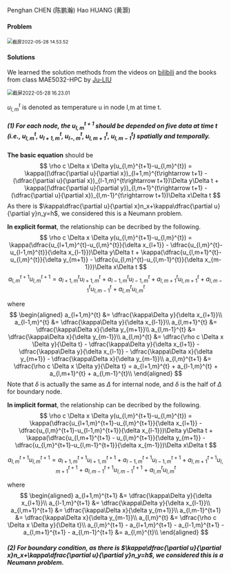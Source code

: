 Penghan CHEN (陈鹏瀚) Hao HUANG (黄灏)

#### Problem

<img src="/Users/haohuang/Documents/3 PhD study/2 Courses/HPC/Homework/MAE5032_FinalProject/fig1 2022-05-28 14.53.52.png" alt="截屏2022-05-28 14.53.52" style="zoom: 77%;" />

#### Solutions

We learned the solution methods from the videos on [bilibili](https://www.bilibili.com/video/BV13A411B7n9?spm_id_from=333.337.search-card.all.click) and the books from class MAE5032-HPC by [Ju-LIU](https://ju-liu.github.io/)

<img src="/Users/haohuang/Documents/3 PhD study/2 Courses/HPC/Homework/MAE5032_FinalProject/fig2 2022-05-28 16.23.01.png" alt="截屏2022-05-28 16.23.01" style="zoom:80%;" />

$u_{l,m}^t$ is denoted as temperature u in node l,m at time t.

##### (1) For each node, the $u_{l,m}^{t+1}$ should be depended on five data at time t (i.e., $u_{l,m}^{t}$, $u_{l+1,m}^{t}$, $u_{l-,m}^{t}$, $u_{l,m+1}^{t}$, $u_{l,m-1}^{t}$) spatially and temporally.

**The basic equation** should be
$$
\rho c \Delta x \Delta y(u_{l,m}^{t+1}-u_{l,m}^{t}) = \kappa((\dfrac{\partial u}{\partial x})_{l+1,m}^{t\rightarrow t+1} - (\dfrac{\partial u}{\partial x})_{l-1,m}^{t\rightarrow t+1})\Delta y\Delta t + \kappa((\dfrac{\partial u}{\partial y})_{l,m+1}^{t\rightarrow t+1} - (\dfrac{\partial u}{\partial x})_{l,m-1}^{t\rightarrow t+1})\Delta x\Delta t
$$
As there is $\kappa\dfrac{\partial u}{\partial x}n_x+\kappa\dfrac{\partial u}{\partial y}n_y=h$, we considered this is a Neumann problem. 

**In explicit format**, the relationship can be decribed by the following.
$$
\rho c \Delta x \Delta y(u_{l,m}^{t+1}-u_{l,m}^{t}) = \kappa(\dfrac{u_{l+1,m}^{t}-u_{l,m}^{t}}{\delta x_{l+1}} - \dfrac{u_{l,m}^{t}-u_{l-1,m}^{t}}{\delta x_{l-1}})\Delta y\Delta t + \kappa(\dfrac{u_{l,m+1}^{t}-u_{l,m}^{t}}{\delta y_{m+1}} - \dfrac{u_{l,m}^{t}-u_{l,m-1}^{t}}{\delta x_{m-1}})\Delta x\Delta t
$$
$$
a_{l,m}^{t+1} u_{l,m}^{t+1}=a_{l+1,m}^{t}u_{l+1,m}^{t}+a_{l-1,m}^{t}u_{l-1,m}^{t}+a_{l,m+1}^{t}u_{l,m+1}^{t}+a_{l,m-1}^{t}u_{l,m-1}^{t}+a_{l,m}^{t}u_{l,m}^{t}
$$

where
$$
\begin{aligned}
a_{l+1,m}^{t} &= \dfrac{\kappa\Delta y}{\delta x_{l+1}}\\
a_{l-1,m}^{t} &= \dfrac{\kappa\Delta y}{\delta x_{l-1}}\\
a_{l,m+1}^{t} &= \dfrac{\kappa\Delta x}{\delta y_{m+1}}\\
a_{l,m-1}^{t} &= \dfrac{\kappa\Delta x}{\delta y_{m-1}}\\
a_{l,m}^{t} &= \dfrac{\rho c \Delta x \Delta y}{\Delta t} - \dfrac{\kappa\Delta y}{\delta x_{l+1}} - \dfrac{\kappa\Delta y}{\delta x_{l-1}} - \dfrac{\kappa\Delta x}{\delta y_{m+1}} - \dfrac{\kappa\Delta x}{\delta y_{m-1}}\\
a_{l,m}^{t+1} &= \dfrac{\rho c \Delta x \Delta y}{\Delta t} = a_{l+1,m}^{t} + a_{l-1,m}^{t} + a_{l,m+1}^{t} + a_{l,m-1}^{t}\\
\end{aligned}
$$
Note that $\delta$ is actually the same as $\Delta$ for internal node, and $\delta$ is the half of $\Delta$ for boundary node.

**In implicit format**, the relationship can be decribed by the following.
$$
\rho c \Delta x \Delta y(u_{l,m}^{t+1}-u_{l,m}^{t}) = \kappa(\dfrac{u_{l+1,m}^{t+1}-u_{l,m}^{t+1}}{\delta x_{l+1}} - \dfrac{u_{l,m}^{t+1}-u_{l-1,m}^{t+1}}{\delta x_{l-1}})\Delta y\Delta t + \kappa(\dfrac{u_{l,m+1}^{t+1} - u_{l,m}^{t+1}}{\delta y_{m+1}} - \dfrac{u_{l,m}^{t+1}-u_{l,m-1}^{t+1}}{\delta x_{m-1}})\Delta x\Delta t
$$

$$
a_{l,m}^{t+1} u_{l,m}^{t+1}=a_{l+1,m}^{t+1}u_{l+1,m}^{t+1}+a_{l-1,m}^{t+1}u_{l-1,m}^{t+1}+a_{l,m+1}^{t+1}u_{l,m+1}^{t+1}+a_{l,m-1}^{t+1}u_{l,m-1}^{t+1}+a_{l,m}^{t}u_{l,m}^{t}
$$



where
$$
\begin{aligned}
a_{l+1,m}^{t+1} &= \dfrac{\kappa\Delta y}{\delta x_{l+1}}\\
a_{l-1,m}^{t+1} &= \dfrac{\kappa\Delta y}{\delta x_{l-1}}\\
a_{l,m+1}^{t+1} &= \dfrac{\kappa\Delta x}{\delta y_{m+1}}\\
a_{l,m-1}^{t+1} &= \dfrac{\kappa\Delta x}{\delta y_{m-1}}\\
a_{l,m}^{t} &= \dfrac{\rho c \Delta x \Delta y}{\Delta t}\\
a_{l,m}^{t+1} - a_{l+1,m}^{t+1} - a_{l-1,m}^{t+1} - a_{l,m+1}^{t+1} - a_{l,m-1}^{t+1} &= a_{l,m}^{t}\\
\end{aligned}
$$

##### (2) For boundary condition, as there is $\kappa\dfrac{\partial u}{\partial x}n_x+\kappa\dfrac{\partial u}{\partial y}n_y=h$, we considered this is a Neumann problem. 

























































